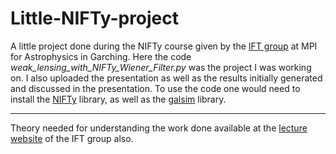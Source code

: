 # Little-NIFTy-project

A little project done during the NIFTy course given by the [IFT group](https://wwwmpa.mpa-garching.mpg.de/~ensslin/index.html) at MPI for Astrophysics in Garching. Here the code _weak_lensing_with_NIFTy_Wiener_Filter.py_ was the project I was working on. I also uploaded the presentation as well as the results initially generated and discussed in the presentation. To use the code one would need to install the [NIFTy](http://ift.pages.mpcdf.de/nifty/) library, as well as the [galsim](http://galsim-developers.github.io/GalSim/_build/html/overview.html) library.

___

Theory needed for understanding the work done available at the [lecture website](https://wwwmpa.mpa-garching.mpg.de/~ensslin/lectures/lectures.html) of the IFT group also.
